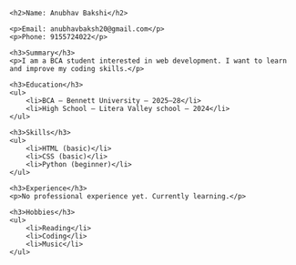 <!DOCTYPE html>
<html>
<head>
    <title>Aarushi Jain - Resume</title>
</head>
<body>

    <h2>Name: Anubhav Bakshi</h2>

    <p>Email: anubhavbaksh20@gmail.com</p>
    <p>Phone: 9155724022</p>

    <h3>Summary</h3>
    <p>I am a BCA student interested in web development. I want to learn and improve my coding skills.</p>

    <h3>Education</h3>
    <ul>
        <li>BCA — Bennett University — 2025–28</li>
        <li>High School — Litera Valley school — 2024</li>
    </ul>

    <h3>Skills</h3>
    <ul>
        <li>HTML (basic)</li>
        <li>CSS (basic)</li>
        <li>Python (beginner)</li>
    </ul>

    <h3>Experience</h3>
    <p>No professional experience yet. Currently learning.</p>

    <h3>Hobbies</h3>
    <ul>
        <li>Reading</li>
        <li>Coding</li>
        <li>Music</li>
    </ul>

</body>
</html>
